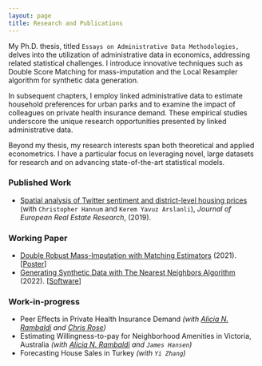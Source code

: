 ```yaml
---
layout: page
title: Research and Publications
---
```


My Ph.D. thesis, titled `Essays on Administrative Data Methodologies,` delves into the utilization of administrative data in economics, addressing related statistical challenges. I introduce innovative techniques such as Double Score Matching for mass-imputation and the Local Resampler algorithm for synthetic data generation.

In subsequent chapters, I employ linked administrative data to estimate household preferences for urban parks and to examine the impact of colleagues on private health insurance demand. These empirical studies underscore the unique research opportunities presented by linked administrative data.

Beyond my thesis, my research interests span both theoretical and applied econometrics. I have a particular focus on leveraging novel, large datasets for research and on advancing state-of-the-art statistical models.

### Published Work

- [Spatial analysis of Twitter sentiment and district-level housing prices](https://www.emerald.com/insight/content/doi/10.1108/JERER-08-2018-0036/full/html) (with `Christopher Hannum` and `Kerem Yavuz Arslanli`), *Journal of European Real Estate Research*, (2019). 

### Working Paper

- [Double Robust Mass-Imputation with Matching Estimators](https://arxiv.org/abs/2110.09275) (2021). [[Poster](https://alfurka.github.io/myfiles/Poster_Presentation.pdf)] 
- [Generating Synthetic Data with The Nearest Neighbors Algorithm](https://arxiv.org/abs/2210.00884) (2022). [[Software](https://github.com/alfurka/synloc)]

### Work-in-progress

- Peer Effects in Private Health Insurance Demand *(with [Alicia N. Rambaldi](https://www.aliciarambaldi.net/) and [Chris Rose](https://sites.google.com/site/christiernrose/))*
- Estimating Willingness-to-pay for Neighborhood Amenities in Victoria, Australia *(with [Alicia N. Rambaldi](https://www.aliciarambaldi.net/) and `James Hansen`)*
- Forecasting House Sales in Turkey *(with `Yi Zhang`)*
